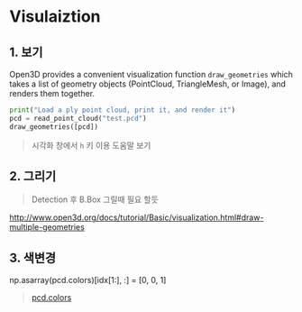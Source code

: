 # Visulaiztion 

## 1. 보기 


Open3D provides a convenient visualization function `draw_geometries` which takes a list of geometry objects (PointCloud, TriangleMesh, or Image), and renders them together. 

```python
print("Load a ply point cloud, print it, and render it")
pcd = read_point_cloud("test.pcd")
draw_geometries([pcd])
```

> 시각화 창에서 `h` 키 이용 도움말 보기 





## 2. 그리기 

> Detection 후 B.Box 그릴때 필요 할듯 
 
http://www.open3d.org/docs/tutorial/Basic/visualization.html#draw-multiple-geometries


## 3. 색변경 


np.asarray(pcd.colors)[idx[1:], :] = [0, 0, 1]

> [pcd.colors](http://www.open3d.org/docs/tutorial/Basic/kdtree.html#using-search-radius-vector-3d)